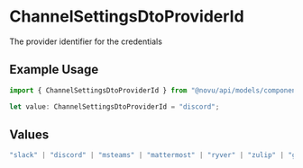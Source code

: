 # ChannelSettingsDtoProviderId

The provider identifier for the credentials

## Example Usage

```typescript
import { ChannelSettingsDtoProviderId } from "@novu/api/models/components";

let value: ChannelSettingsDtoProviderId = "discord";
```

## Values

```typescript
"slack" | "discord" | "msteams" | "mattermost" | "ryver" | "zulip" | "grafana-on-call" | "getstream" | "rocket-chat" | "whatsapp-business" | "fcm" | "apns" | "expo" | "one-signal" | "pushpad" | "push-webhook" | "pusher-beams"
```